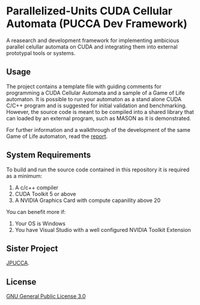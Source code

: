 #  Parallelized-Units CUDA Cellular Automata (PUCCA Dev Framework)

A reasearch and development framework for implementing ambicious parallel celullar automata on CUDA and integrating them into external prototypal tools or systems.

## Usage
The project contains a template file with guiding comments for programming a CUDA Cellular Automata and a sample of a Game of Life automaton.
It is possible to run your automaton as a stand alone CUDA C/C++ program and is suggested for initial validation and benchmarking. However, the source code is meant to be compiled into a shared library that can loaded by an external program, such as MASON as it is demonstrated.

For further information and a walkthrough of the development of the same Game of Life automaton, read the [report](PUCCA_A_proposed_framework_for_the_development_of_parallelized_cellula_automata.pdf).

## System Requirements
To build and run the source code contained in this repository it is required as a minimum:
1. A c/c++ compiler
2. CUDA Toolkit 5 or above
3. A NVIDIA Graphics Card with compute capanility above 20

You can benefit more if:
1. Your OS is Windows
2. You have Visual Studio with a well configured NVIDIA Toolkit Extension

## Sister Project
[JPUCCA](https://github.com/JJOL/JPUCCA/).

## License
[GNU General Public License 3.0](LICENSE)